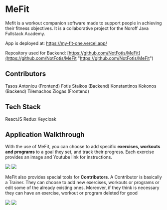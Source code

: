 # MeFit

Mefit is a workout companion software made to support people in achieving their fitness objectives. It is a collaborative project for the Noroff Java Fullstack Academy.

App is deployed at: https://my-fit-one.vercel.app/

Repository used for Backend: [https://github.com/NotFotis/MeFit](https://github.com/NotFotis/MeFit "https://github.com/NotFotis/MeFit")


## Contributors
Tasos Antoniou (Frontend)
Fotis Staikos (Backend)
Konstantinos Kokonos (Backend)
Tilemachos	 Ziogas (Frontend)


## Tech Stack

ReactJS
Redux
Keycloak


## Application Walkthrough

With the use of MeFit, you can choose to add specific <strong>exercises, workouts and programs </strong> to a goal they set, and track their progress.  Each exercise provides an image and Youtube link for instructions.

<img src='https://github.com/ZiogasThlem/my-fit/blob/master/public/profile-page.png'/>

<img src='https://github.com/ZiogasThlem/my-fit/blob/master/public/exercise-list.png'/>


MeFit also provides special tools for <strong>Contributors</strong>. A Contributor is basically a Trainer. They can choose to add new exercises, workouts or programs or edit some of the already existing ones. Moreover, if they think is necessary they can have an exercise, workout or program deleted for good

<img src='https://github.com/ZiogasThlem/my-fit/blob/master/public/my-workouts.png'/>

<img src='https://github.com/ZiogasThlem/my-fit/blob/master/public/manage-workouts.png'/>
